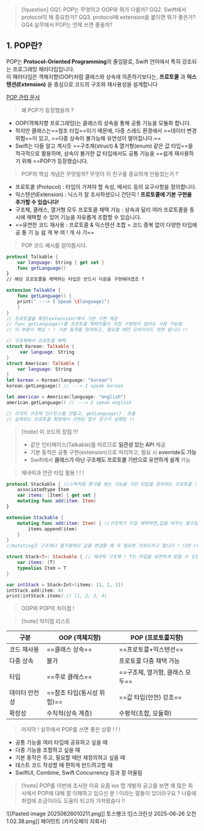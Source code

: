 > [!question] 
>GQ1. POP는 무엇이고 OOP와 뭐가 다를까?
GQ2. Swift에서 protocol이 왜 중요한가?
GQ3. protocol에 extension을 붙이면 뭐가 좋은가?
 GQ4.실무에서 POP는 언제 쓰면 좋을까?



## **1. POP란?**

POP는 **Protocol-Oriented Programming**의 줄임말로, Swift 언어에서 특히 강조되는 프로그래밍 패러다임입니다.  
이 패러다임은 객체지향(OOP)처럼 클래스와 상속에 의존하기보다는, **프로토콜** 과 **익스텐션(Extension)** 을 중심으로 코드의 구조와 재사용성을 설계합니다

[POP 관련 문서](https://kentakodashima.medium.com/swift-understanding-protocol-oriented-programming-bbef282ae922)

> 왜 POP가 등장했을까 ? 
- OOP(객체지향 프로그래밍)는 클래스의 상속을 통해 공통 기능을 모듈화 합니다.
- 하지만 클래스는==참조 타입==이기 때문에, 다중 스레드 환경에서 ==데이터 변경 위험==이 있고, ==다중 상속이 불가능해 유연성이 떨어집니다.==
- Swift는 다들 알고 계시듯 ==구조체(struct) & 열거형(enum) 같은 값 타입==을 적극적으로 활용하며, 상속이 불가한 값 타입에서도 공통 기능을 ==쉽게 재사용하기 위해 ==POP가 등장했습니다.

> POP의 핵심 개념은 무엇일까? 무엇이 이 친구를 중요하게 만들었는가 ?

- 프로토콜 (Protocol) : 타입이 가져야 할 속성, 메서드 등의 요구사항을 정의합니다.
- 익스텐션(Extension) :  닉스가 잘 조사하셨으니 간단히 !  **프로토콜에 기본 구현을 추가할 수 있습니다!**
- 구조체, 클래스, 열거형 모두 프로토콜 채택 가능 : 상속과 달리 여러 프로토콜을 동시에 채택할 수 있어 기능을 자유롭게 조합할 수 있습니다.
- ==유연한 코드 재사용 : 프로토콜 & 익스텐션 조합 = 코드 중복 없이 다양한 타입에 공 통 기 능 쉽 게 부 여 ! 
  개 사 기==
  
>POP 코드 예시를 알아봅시다.

```swift
protocol Talkable {
	var language: String { get set }
	func getLanguage()
}
// 해당 프로토콜을 채택하는 타입은 반드시 다음을 구현해야겠죠 ? 

extension Talkable {
	func getLanguage() {
	print(" ---> I Speak \(language)")
	}
}
// 프로토콜을 확장(extension)해서 기본 구현 제공 
// func getLanguage()를 프로토콜 채택자들이 직접 구현하지 않아도 사용 가능함
// 이 부분이 핵심 ! ! 기본 동작을 정의하고, 필요할 때만 오버라이드 하면 됩니다 !! 

// 구조체에서 프로토콜 채택
struct Korean: Talkable {
	 var language: String
}
struct American: Talkable {
	var language: String
}
let korean = Korean(language: "korean")
korean.getLanguage() // ---> I speak korean

let american = American(language: "english")
american.getLanguage() // ---> I speak english`

// 각각의 구조체 인스턴스를 만들고, getLanguage()  호출 
// 실제로는 프로토콜 확장에서 구현된 함수 친구가 실행됨 !! 

```

> [!note] 이 코드의 장점 !!!
> - 같은 인터페이스(Talkable)를 따르므로 **일관성 있는 API** 제공
> - 기본 동작은 공통 구현(extension)으로 처리하고, 필요 시 **override도 가능**
> - Swift에서 **클래스가 아닌 구조체도 프로토콜 기반으로 유연하게 설계** 가능


> 제네릭과 연관 타입 활용 ! ! ! 


```swift
protocol Stackable { //스택처럼 뭔가를 쌓는 기능을 가진 타입을 정의하는 프로토콜 ! 
    associatedtype Item
    var items: [Item] { get set }
    mutating func add(item: Item)
}

extension Stackable {
    mutating func add(item: Item) { //구조체가 이걸 채택하면,값을 바꾸는 함수임을 명시해야 하므로 mutating 사용 
        items.append(item)
    }
}
//mutating은 구조체나 열거형에서 값을 변경할 때 꼭 필요한 키워드라고 합니다 ! 다만 class 에서는 안쓴데요 ! Class 는 참조 타입이라, 함수에서 프로퍼티를 바꿔도 mutating 없이 가능 

struct Stack<T>: Stackable { // 제네릭 구조체 ! T는 타입을 유연하게 받을 수 있음 어떤 타입이든 담을 수 있는 스택 ! 
    var items: [T]
    typealias Item = T
}

var intStack = Stack<Int>(items: [1, 2, 3])
intStack.add(item: 4)
print(intStack.items) // [1, 2, 3, 4]

```

> OOP와 POP의 차이점 ! 

>[!note] 차이점 리스트
>
| 구분      | OOP (객체지향)        | POP (프로토콜지향)         |
| ------- | ----------------- | -------------------- |
| 코드 재사용  | ==클래스 상속==        | ==프로토콜+익스텐션==        |
| 다중 상속   | 불가                | 프로토콜 다중 채택 가능        |
| 타입      | ==주로 클래스==        | ==구조체, 열거형, 클래스 모두== |
| 데이터 안전성 | ==참조 타입(동시성 위험)== | ==값 타입(안전) 강조==      |
| 확장성     | 수직적(상속 계층)        | 수평적(조합, 모듈화)         |

> 마지막 ! 실무에서 POP를 쓰면 좋은 상황 ! ! ! 

- 공통 기능을 여러 타입에 공유하고 싶을 때 
- 다중 기능을 조합하고 싶을 때 
- 기본 동작은 주고, 필요할 때만 재정의하고 싶을 때 
- 테스트 코드 작성할 때 편하게 만드려고할 때 
- SwiftUI, Combine, Swift Concurrency 등과 잘 어울림  

>[!note] POP를 이번에 조사한 이유 
> 요즘 ios 앱 개발자 공고를 보면 꽤 많은 회사에서 POP에 대해 잘 이해하고 있으신 분 ! 
> 이라는 말들이 있더라구요 ? 나중에 취업에 조금이라도 도움이 되고자 가져왔슴다 !! 

![[Pasted image 20250626010211.png]] 토스뱅크
![[스크린샷 2025-06-26 오전 1.02.38.png]]
페이민트 (카카오페이 자회사)
